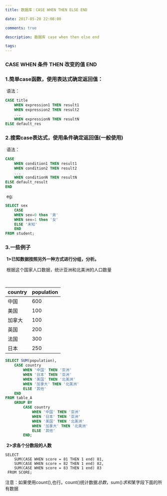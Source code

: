 ```yaml
---
title: 数据库：CASE WHEN THEN ELSE END

date: 2017-05-20 22:08:00

comments: true

description: 数据库 case when then else end

tags:
---
```


### CASE WHEN 条件 THEN 改变的值 END

### 1.简单case函数，使用表达式确定返回值：

​	语法：

```sql
CASE title 
	WHEN expression1 THEN result1
	WHEN expression2 THEN result2
	...
	WHEN expressionN THEN resultN
ELSE default_res
```

### 2.搜索case表达式，使用条件确定返回值(一般使用)

​	语法：

```sql
CASE
	WHEN condition1 THEN result1
	WHEN condition2 THEN result2
	...
	WHEN conditionN THEN resultN
ELSE default_result
END
```



​	eg:

```sql
SELECT sex
	CASE 
	WHEN sex=0 then '男'
	WHEN sex=1 then '女'
	ELSE '未知'
	END
FROM student;
```

### 3.一些例子

​	**1>已知数据按照另外一种方式进行分组，分析。**

​		根据这个国家人口数据，统计亚洲和北美洲的人口数量

​		

| country | population |
| ------- | ---------- |
| 中国      | 600        |
| 美国      | 100        |
| 加拿大     | 100        |
| 英国      | 200        |
| 法国      | 300        |
| 日本      | 250        |



```sql
SELECT SUM(population),
	CASE country
		WHEN '中国' THEN '亚洲'
		WHEN '日本' THEN '亚洲'
		WHEN '美国' THEN '北美洲'
		WHEN '加拿大' THEN '北美洲'
		ELSE '其他'
	END
FROM table_A
	GROUP BY 
		CASE country
			WHEN '中国' THEN '亚洲'
			WHEN '日本' THEN '亚洲'
			WHEN '美国' THEN '北美洲'
			WHEN '加拿大' THEN '北美洲'
			ELSE '其他'
		END;	
```

​	**2>求各个分数段的人数**

```
SELECT 
	SUM(CASE WHEN score = 81 THEN 1 end) 81,
    SUM(CASE WHEN score = 82 THEN 1 end) 82,
    SUM(CASE WHEN score = 83 THEN 1 end) 83
 FROM SCORE;
```

​	注意：如果使用count(),也行。count()统计数据*总数*，sum()*求和*某字段下面的所有数据

​		

​		

​		

